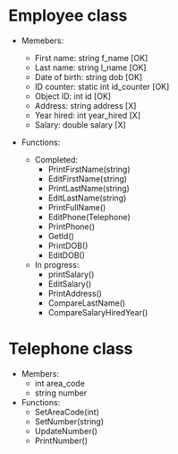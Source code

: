 # Employee class

-   Memebers:

    -   First name: string f_name \[OK\]
    -   Last name: string l_name \[OK\]
    -   Date of birth: string dob \[OK\]
    -   ID counter: static int id_counter \[OK\]
    -   Object ID: int id \[OK\]
    -   Address: string address \[X\]
    -   Year hired: int year_hired \[X\]
    -   Salary: double salary \[X\]

-   Functions:

    -   Completed:
        -   PrintFirstName(string)
        -   EditFirstName(string)
        -   PrintLastName(string)
        -   EditLastName(string)
        -   PrintFullName()
        -   EditPhone(Telephone)
        -   PrintPhone()
        -   GetId()
        -   PrintDOB()
        -   EditDOB()
    -   In progress:
        -   printSalary()
        -   EditSalary()
        -   PrintAddress()
        -   CompareLastName()
        -   CompareSalaryHiredYear()

# Telephone class

-   Members:
    -   int area_code
    -   string number
-   Functions:
    -   SetAreaCode(int)
    -   SetNumber(string)
    -   UpdateNumber()
    -   PrintNumber()
